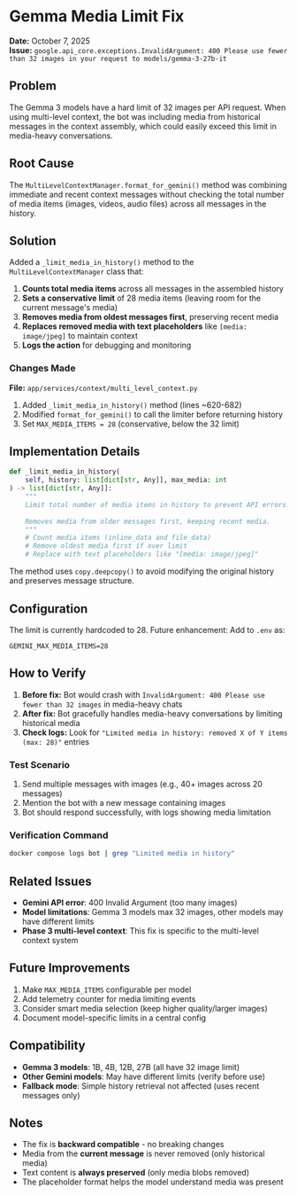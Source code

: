 # Gemma Media Limit Fix

**Date:** October 7, 2025  
**Issue:** `google.api_core.exceptions.InvalidArgument: 400 Please use fewer than 32 images in your request to models/gemma-3-27b-it`

## Problem

The Gemma 3 models have a hard limit of 32 images per API request. When using multi-level context, the bot was including media from historical messages in the context assembly, which could easily exceed this limit in media-heavy conversations.

## Root Cause

The `MultiLevelContextManager.format_for_gemini()` method was combining immediate and recent context messages without checking the total number of media items (images, videos, audio files) across all messages in the history.

## Solution

Added a `_limit_media_in_history()` method to the `MultiLevelContextManager` class that:

1. **Counts total media items** across all messages in the assembled history
2. **Sets a conservative limit** of 28 media items (leaving room for the current message's media)
3. **Removes media from oldest messages first**, preserving recent media
4. **Replaces removed media with text placeholders** like `[media: image/jpeg]` to maintain context
5. **Logs the action** for debugging and monitoring

### Changes Made

**File:** `app/services/context/multi_level_context.py`

1. Added `_limit_media_in_history()` method (lines ~620-682)
2. Modified `format_for_gemini()` to call the limiter before returning history
3. Set `MAX_MEDIA_ITEMS = 28` (conservative, below the 32 limit)

## Implementation Details

```python
def _limit_media_in_history(
    self, history: list[dict[str, Any]], max_media: int
) -> list[dict[str, Any]]:
    """
    Limit total number of media items in history to prevent API errors.
    
    Removes media from older messages first, keeping recent media.
    """
    # Count media items (inline_data and file_data)
    # Remove oldest media first if over limit
    # Replace with text placeholders like "[media: image/jpeg]"
```

The method uses `copy.deepcopy()` to avoid modifying the original history and preserves message structure.

## Configuration

The limit is currently hardcoded to 28. Future enhancement: Add to `.env` as:

```env
GEMINI_MAX_MEDIA_ITEMS=28
```

## How to Verify

1. **Before fix:** Bot would crash with `InvalidArgument: 400 Please use fewer than 32 images` in media-heavy chats
2. **After fix:** Bot gracefully handles media-heavy conversations by limiting historical media
3. **Check logs:** Look for `"Limited media in history: removed X of Y items (max: 28)"` entries

### Test Scenario

1. Send multiple messages with images (e.g., 40+ images across 20 messages)
2. Mention the bot with a new message containing images
3. Bot should respond successfully, with logs showing media limitation

### Verification Command

```bash
docker compose logs bot | grep "Limited media in history"
```

## Related Issues

- **Gemini API error**: 400 Invalid Argument (too many images)
- **Model limitations**: Gemma 3 models max 32 images, other models may have different limits
- **Phase 3 multi-level context**: This fix is specific to the multi-level context system

## Future Improvements

1. Make `MAX_MEDIA_ITEMS` configurable per model
2. Add telemetry counter for media limiting events
3. Consider smart media selection (keep higher quality/larger images)
4. Document model-specific limits in a central config

## Compatibility

- **Gemma 3 models**: 1B, 4B, 12B, 27B (all have 32 image limit)
- **Other Gemini models**: May have different limits (verify before use)
- **Fallback mode**: Simple history retrieval not affected (uses recent messages only)

## Notes

- The fix is **backward compatible** - no breaking changes
- Media from the **current message** is never removed (only historical media)
- Text content is **always preserved** (only media blobs removed)
- The placeholder format helps the model understand media was present
